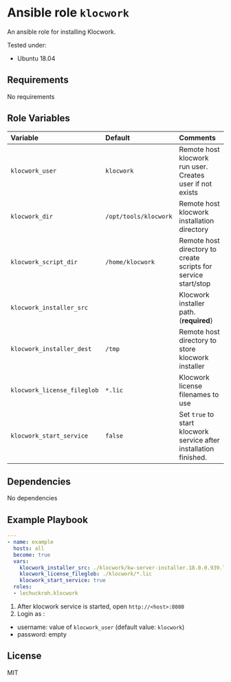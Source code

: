# Ansible role `klocwork`

An ansible role for installing Klocwork.

Tested under:
* Ubuntu 18.04

## Requirements

No requirements

## Role Variables

| Variable                    | Default               | Comments                       |
|:----------------------------|:----------------------|:-------------------------------|
| `klocwork_user`             | `klocwork`            | Remote host klocwork run user. Creates user if not exists |
| `klocwork_dir`              | `/opt/tools/klocwork` | Remote host klocwork installation directory |
| `klocwork_script_dir`       | `/home/klocwork`      | Remote host directory to create scripts for service start/stop |
| `klocwork_installer_src`    |         | Klocwork installer path. (**required**) |
| `klocwork_installer_dest`   | `/tmp`  | Remote host directory to store klocwork installer |
| `klocwork_license_fileglob` | `*.lic` | Klocwork license filenames to use |
| `klocwork_start_service`    | `false` | Set `true` to start klocwork service after installation finished. |

## Dependencies

No dependencies

## Example Playbook

```yaml
---
- name: example
  hosts: all
  become: true
  vars:
    klocwork_installer_src: ./klocwork/kw-server-installer.18.0.0.939.linux64.sh
    klocwork_license_fileglob: ./klocwork/*.lic
    klocwork_start_service: true
  roles:
  - lechuckroh.klocwork
```

1. After klocwork service is started, open `http://<host>:8080`
2. Login as :
  * username: value of `klocwork_user` (default value:  `klocwork`)
  * password: empty

## License
MIT
